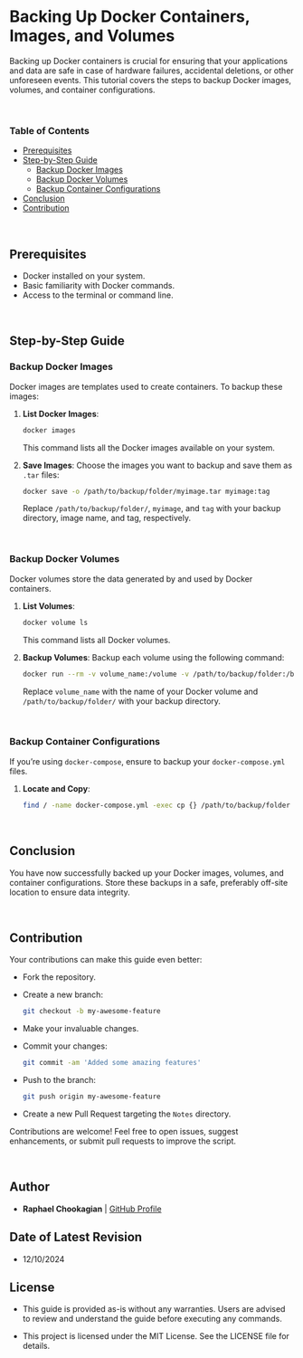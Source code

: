 # **Backing Up Docker Containers, Images, and Volumes**

Backing up Docker containers is crucial for ensuring that your applications and data are safe in case of hardware failures, accidental deletions, or other unforeseen events. This tutorial covers the steps to backup Docker images, volumes, and container configurations.

<br>

### **Table of Contents**

- [Prerequisites](#prerequisites)
- [Step-by-Step Guide](#step-by-step-guide)
  - [Backup Docker Images](#backup-docker-images)
  - [Backup Docker Volumes](#backup-docker-volumes)
  - [Backup Container Configurations](#backup-container-configurations)
- [Conclusion](#conclusion)
- [Contribution](#contribution)

<br>

## **Prerequisites**

- Docker installed on your system.
- Basic familiarity with Docker commands.
- Access to the terminal or command line.

<br>

## **Step-by-Step Guide**

### **Backup Docker Images**

Docker images are templates used to create containers. To backup these images:

1. **List Docker Images**:

   ```bash
   docker images
   ```

   This command lists all the Docker images available on your system.

2. **Save Images**:
   Choose the images you want to backup and save them as `.tar` files:

   ```bash
   docker save -o /path/to/backup/folder/myimage.tar myimage:tag
   ```

   Replace `/path/to/backup/folder/`, `myimage`, and `tag` with your backup directory, image name, and tag, respectively.

<br>

### **Backup Docker Volumes**

Docker volumes store the data generated by and used by Docker containers.

1. **List Volumes**:

   ```bash
   docker volume ls
   ```

   This command lists all Docker volumes.

2. **Backup Volumes**:
   Backup each volume using the following command:

   ```bash
   docker run --rm -v volume_name:/volume -v /path/to/backup/folder:/backup alpine tar cvf /backup/volume_name.tar -C /volume ./
   ```

   Replace `volume_name` with the name of your Docker volume and `/path/to/backup/folder/` with your backup directory.

<br>

### **Backup Container Configurations**

If you’re using `docker-compose`, ensure to backup your `docker-compose.yml` files.

1. **Locate and Copy**:

   ```bash
   find / -name docker-compose.yml -exec cp {} /path/to/backup/folder \;
   ```

<br>

## **Conclusion**

You have now successfully backed up your Docker images, volumes, and container configurations. Store these backups in a safe, preferably off-site location to ensure data integrity.

<br>

## **Contribution**

Your contributions can make this guide even better:

- Fork the repository.
- Create a new branch:

  ```bash
  git checkout -b my-awesome-feature
  ```

- Make your invaluable changes.
- Commit your changes:

  ```bash
  git commit -am 'Added some amazing features'
  ```

- Push to the branch:

  ```bash
  git push origin my-awesome-feature
  ```

- Create a new Pull Request targeting the `Notes` directory.

Contributions are welcome! Feel free to open issues, suggest enhancements, or submit pull requests to improve the script.

<br>

## **Author**

- **Raphael Chookagian** | [GitHub Profile](https://github.com/cesar-group)

## **Date of Latest Revision**

- 12/10/2024

## **License**

- This guide is provided as-is without any warranties. Users are advised to review and understand the guide before executing any commands.

- This project is licensed under the MIT License. See the LICENSE file for details.
